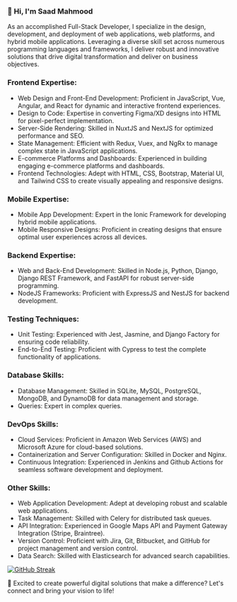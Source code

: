 ### 👋 Hi, I'm Saad Mahmood

As an accomplished Full-Stack Developer, I specialize in the design, development, and deployment of web applications, web platforms, and hybrid mobile applications. Leveraging a diverse skill set across numerous programming languages and frameworks, I deliver robust and innovative solutions that drive digital transformation and deliver on business objectives.

### Frontend Expertise:
- Web Design and Front-End Development: Proficient in JavaScript, Vue, Angular, and React for dynamic and interactive frontend experiences.
- Design to Code: Expertise in converting Figma/XD designs into HTML for pixel-perfect implementation.
- Server-Side Rendering: Skilled in NuxtJS and NextJS for optimized performance and SEO.
- State Management: Efficient with Redux, Vuex, and NgRx to manage complex state in JavaScript applications.
- E-commerce Platforms and Dashboards: Experienced in building engaging e-commerce platforms and dashboards.
- Frontend Technologies: Adept with HTML, CSS, Bootstrap, Material UI, and Tailwind CSS to create visually appealing and responsive designs.

### Mobile Expertise:
- Mobile App Development: Expert in the Ionic Framework for developing hybrid mobile applications.
- Mobile Responsive Designs: Proficient in creating designs that ensure optimal user experiences across all devices.

### Backend Expertise:
- Web and Back-End Development: Skilled in Node.js, Python, Django, Django REST Framework, and FastAPI for robust server-side programming.
- NodeJS Frameworks: Proficient with ExpressJS and NestJS for backend development.

### Testing Techniques:
- Unit Testing: Experienced with Jest, Jasmine, and Django Factory for ensuring code reliability.
- End-to-End Testing: Proficient with Cypress to test the complete functionality of applications.

### Database Skills:
- Database Management: Skilled in SQLite, MySQL, PostgreSQL, MongoDB, and DynamoDB for data management and storage.
- Queries: Expert in complex queries.

### DevOps Skills:
- Cloud Services: Proficient in Amazon Web Services (AWS) and Microsoft Azure for cloud-based solutions.
- Containerization and Server Configuration: Skilled in Docker and Nginx.
- Continuous Integration: Experienced in Jenkins and Github Actions for seamless software development and deployment.

### Other Skills:
- Web Application Development: Adept at developing robust and scalable web applications.
- Task Management: Skilled with Celery for distributed task queues.
- API Integration: Experienced in Google Maps API and Payment Gateway Integration (Stripe, Braintree).
- Version Control: Proficient with Jira, Git, Bitbucket, and GitHub for project management and version control.
- Data Search: Skilled with Elasticsearch for advanced search capabilities.

[![GitHub Streak](https://streak-stats.demolab.com/?user=syedsaadmahmood)](https://git.io/streak-stats)

📩 Excited to create powerful digital solutions that make a difference? Let's connect and bring your vision to life!
